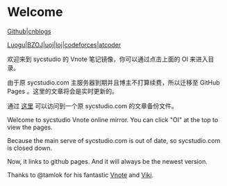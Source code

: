# Welcome

[Github](https://github.com/SYCstudio)|[cnblogs](https://sycstudio.cnblogs.com)

[Luogu](https://www.luogu.org/space/show?uid=21377)|[BZOJ](https://www.lydsy.com/JudgeOnline/userinfo.php?user=SYCstudio)|[uoj](http://uoj.ac/user/profile/SYCstudio)|[loj](https://loj.ac/user/1480)|[codeforces](http://codeforces.com/profile/SYCstudio)|[atcoder](https://atcoder.jp/users/SYCstudio)

欢迎来到 sycstudio 的 Vnote 笔记镜像，你可以通过点击上面的 OI 来进入目录。

由于原 sycstudio.com 主服务器到期并且博主不打算续费，所以迁移至 GitHub Pages 。这里的文章将会是实时更新的。

通过 [这里](https://sycstudio.com/sycstudio.wordpress.2018-12-16-archive.xml) 可以访问到一个原 sycstudio.com 的文章备份文件。

Welcome to sycstudio Vnote online mirror. You can click "OI" at the top to view the pages.

Because the main serve of sycstudio.com is out of date, so sycstudio.com is closed down.

Now, it links to github pages. And it will always be the newest version.

Thanks to @tamlok for his fantastic [Vnote](https://github.com/tamlok/vnote/) and [Viki](https://github.com/tamlok/viki). 
